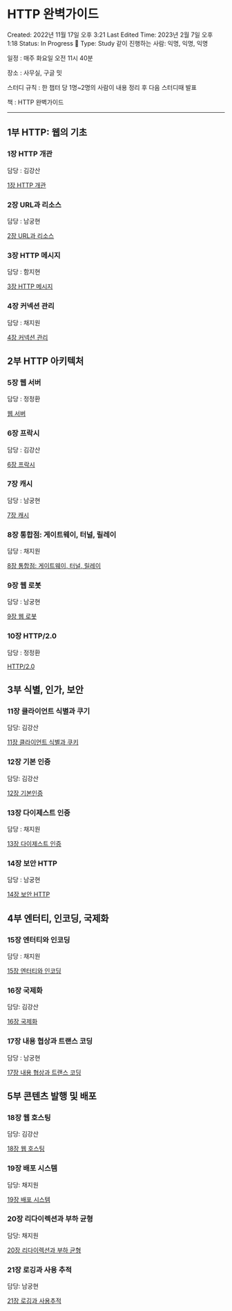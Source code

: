 # HTTP 완벽가이드

Created: 2022년 11월 17일 오후 3:21
Last Edited Time: 2023년 2월 7일 오후 1:18
Status: In Progress 🙌
Type: Study
같이 진행하는 사람: 익명, 익명, 익명

일정 : 매주 화요일 오전 11시 40분

장소 : 사무실, 구글 밋

스터디 규칙 : 한 챕터 당 1명~2명의 사람이 내용 정리 후 다음 스터디때 발표

책 : HTTP 완벽가이드

---

## 1부 HTTP: 웹의 기초

### 1장 HTTP 개관

담당 : 김강산

[1장 HTTP 개관](HTTP%20완벽가이드%204964949800784190921afe3fe790afec/1장%20HTTP%20개관%207045d0de15f34592ab07090606a252c0.md)

### 2장 URL과 리소스

담당 : 남궁현

[2장 URL과 리소스](HTTP%20완벽가이드%204964949800784190921afe3fe790afec/2장%20URL과%20리소스%20986922af429f488695acc630e88b0e7a.md)

### 3장 HTTP 메시지

담당 : 함지현

[3장 HTTP 메시지](HTTP%20완벽가이드%204964949800784190921afe3fe790afec/3장%20HTTP%20메시지%20f823ccfc7b8f470ab37239b5da81fa58.md)

### 4장 커넥션 관리

담당 : 채지원

[4장 커넥션 관리](HTTP%20완벽가이드%204964949800784190921afe3fe790afec/4장%20커넥션%20관리%20443d3fc9343c43a094783c5f41808dbf.md)

## 2부 HTTP 아키텍처

### 5장 웹 서버

담당 : 정정환

[웹 서버](HTTP%20완벽가이드%204964949800784190921afe3fe790afec/웹%20서버%20531ac840c79045a793f2a43e4f56803a.md)

### 6장 프락시

담당 : 김강산

[6장 프락시](HTTP%20완벽가이드%204964949800784190921afe3fe790afec/6장%20프락시%20a313036d642c4240873340bcc0a97222.md)

### 7장 캐시

담당 : 남궁현

[7장 캐시](HTTP%20완벽가이드%204964949800784190921afe3fe790afec/7장%20캐시%20b8ca6f2cbc4e4636b1416fc67efc6f4a.md)

### 8장 통합점: 게이트웨이, 터널, 릴레이

담당 : 채지원

[8장 통합점: 게이트웨이, 터널, 릴레이](HTTP%20완벽가이드%204964949800784190921afe3fe790afec/8장%20통합점%20게이트웨이,%20터널,%20릴레이%20725e93ff39394724aafbb803b99d24b7.md)

### 9장 웹 로봇

담당 : 남궁현

[9장 웹 로봇](HTTP%20완벽가이드%204964949800784190921afe3fe790afec/9장%20웹%20로봇%209ba0e125d56e4e4a822e2f003d578649.md)

### 10장 HTTP/2.0

담당 : 정정환

[HTTP/2.0](HTTP%202%200%200a7f67ef461e4e5986099ee0ce1402d3.md)

## 3부 식별, 인가, 보안

### 11장 클라이언트 식별과 쿠기

담당: 김강산

[11장 클라이언트 식별과 쿠키](HTTP%20완벽가이드%204964949800784190921afe3fe790afec/11장%20클라이언트%20식별과%20쿠키%207bda0152db644bff9e0cd457a3669d2d.md)

### 12장 기본 인증

담당: 김강산

[12장 기본인증](HTTP%20완벽가이드%204964949800784190921afe3fe790afec/12장%20기본인증%20341043f41b9d45af996a866b50710627.md)

### 13장 다이제스트 인증

담당 : 채지원

[13장 다이제스트 인증](HTTP%20완벽가이드%204964949800784190921afe3fe790afec/13장%20다이제스트%20인증%20febb31420ca3465bb94c358d4ea472ba.md)

### 14장 보안 HTTP

담당 : 남궁현

[14장 보안 HTTP](HTTP%20완벽가이드%204964949800784190921afe3fe790afec/14장%20보안%20HTTP%20c22aae28091b4e5a8deec4b2d9baccfd.md)

## 4부 엔터티, 인코딩, 국제화

### 15장 엔터티와 인코딩

담당 : 채지원

[15장 엔터티와 인코딩](HTTP%20완벽가이드%204964949800784190921afe3fe790afec/15장%20엔터티와%20인코딩%205d97121a28404fa2baf71853a09d4739.md)

### 16장 국제화

담당: 김강산

[16장 국제화](HTTP%20완벽가이드%204964949800784190921afe3fe790afec/16장%20국제화%20efa54e27eb9b4874870d22da7eb6cfe6.md)

### 17장 내용 협상과 트랜스 코딩

담당 : 남궁현

[17장 내용 협상과 트랜스 코딩](HTTP%20완벽가이드%204964949800784190921afe3fe790afec/17장%20내용%20협상과%20트랜스%20코딩%20390fb2eefdf1401b8fcb1a72fd923910.md)

## 5부 콘텐츠 발행 및 배포

### 18장 웹 호스팅

담당: 김강산

[18장 웹 호스팅](HTTP%20완벽가이드%204964949800784190921afe3fe790afec/18장%20웹%20호스팅%2026a0f30769994629ad85a34423a9487b.md)

### 19장 배포 시스템

담당: 채지원

[19장 배포 시스템](HTTP%20완벽가이드%204964949800784190921afe3fe790afec/19장%20배포%20시스템%20f0043131e41941a38413be094b0c924c.md)

### 20장 리다이렉션과 부하 균형

담당: 채지원

[20장 리다이렉션과 부하 균형](HTTP%20완벽가이드%204964949800784190921afe3fe790afec/20장%20리다이렉션과%20부하%20균형%202d469b8cf61349089b36544285ee071f.md)

### 21장 로깅과 사용 추적

담당: 남궁현

[21장 로깅과 사용추적](HTTP%20완벽가이드%204964949800784190921afe3fe790afec/21장%20로깅과%20사용추적%20482813e79e8e4dc79dd0eb39cf54aa35.md)